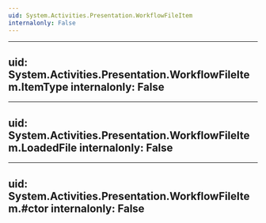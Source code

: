 ```yaml
---
uid: System.Activities.Presentation.WorkflowFileItem
internalonly: False
---
```


---
uid: System.Activities.Presentation.WorkflowFileItem.ItemType
internalonly: False
---

---
uid: System.Activities.Presentation.WorkflowFileItem.LoadedFile
internalonly: False
---

---
uid: System.Activities.Presentation.WorkflowFileItem.#ctor
internalonly: False
---
